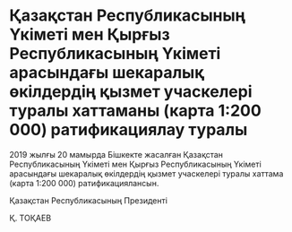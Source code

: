 # Қазақстан Республикасының Үкіметі мен Қырғыз Республикасының Үкіметі арасындағы шекаралық өкілдердің қызмет учаскелері туралы хаттаманы            (карта 1:200 000) ратификациялау туралы

2019 жылғы 20 мамырда Бішкекте жасалған Қазақстан Республикасының Үкіметі мен Қырғыз Республикасының Үкіметі арасындағы шекаралық өкілдердің қызмет учаскелері туралы хаттама (карта 1:200 000) ратификациялансын.

Қазақстан Республикасының Президенті

Қ. ТОҚАЕВ

